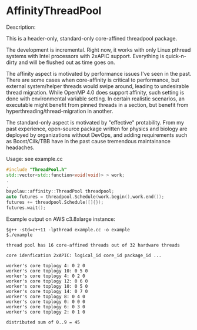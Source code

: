 AffinityThreadPool
==================



Description:

This is a header-only, standard-only core-affined threadpool package.

The development is incremental. Right now, it works with only Linux pthread systems with Intel processors with 2xAPIC support. Everything is quick-n-dirty and will be flushed out as time goes on.

The affinity aspect is motivated by performance issues I've seen in the past. There are some cases when core-affinity is critical to performance, but external system/helper threads would swipe around, leading to undesirable thread migration.  While OpenMP 4.0 does support affinity, such setting is done with environmental variable setting. In certain realistic scenarios, an executable might benefit from pinned threads in a section, but benefit from hyperthreading/thread-migration in another.

The standard-only aspect is motivated by "effective" protability. From my past experience, open-source package written for physics and biology are deployed by organizations without DevOps, and adding requirements such as Boost/Cilk/TBB have in the past cause tremendous maintainance headaches.

Usage: see example.cc
```c++
#include "ThreadPool.h"
std::vector<std::function<void(void)> > work;
.
.
bayolau::affinity::ThreadPool threadpool;
auto futures = threadpool.Schedule(work.begin(),work.end());
futures += threadpool.Schedule([]{});
futures.wait();
```

Example output on AWS c3.8xlarge instance:

```
$g++ -std=c++11 -lpthread example.cc -o example
$./example

thread pool has 16 core-affined threads out of 32 hardware threads 

core idenfication 2xAPIC: logical_id core_id package_id ...

worker's core toplogy 4: 0 2 0
worker's core toplogy 10: 0 5 0
worker's core toplogy 4: 0 2 0
worker's core toplogy 12: 0 6 0
worker's core toplogy 10: 0 5 0
worker's core toplogy 14: 0 7 0
worker's core toplogy 8: 0 4 0
worker's core toplogy 0: 0 0 0
worker's core toplogy 6: 0 3 0
worker's core toplogy 2: 0 1 0

distributed sum of 0..9 = 45
```
